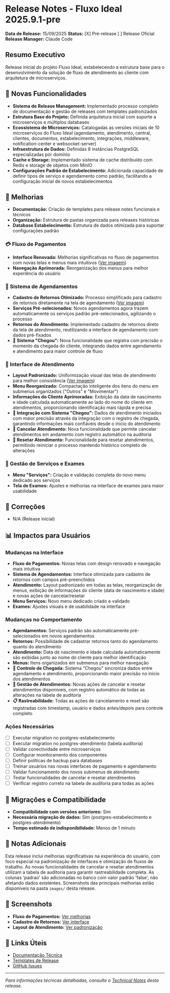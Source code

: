 # Release Notes - Fluxo Ideal 2025.9.1-pre

**Data de Release:** 15/09/2025
**Status:** [X] Pré-release [ ] Release Oficial
**Release Manager:** Claude Code

## Resumo Executivo
Release inicial do projeto Fluxo Ideal, estabelecendo a estrutura base para o desenvolvimento da solução de fluxo de atendimento ao cliente com arquitetura de microserviços.

## 🎯 Novas Funcionalidades
- **Sistema de Release Management:** Implementado processo completo de documentação e gestão de releases com templates padronizados
- **Estrutura Base do Projeto:** Definida arquitetura inicial com suporte a microserviços e múltiplos databases
- **Ecossistema de Microserviços:** Catalogadas as versões iniciais de 10 microserviços do Fluxo Ideal (agendamento, atendimento, central, clientes, documentos, estabelecimento, integrações, middleware, notification-center e websocket-server)
- **Infraestrutura de Dados:** Definidas 8 instâncias PostgreSQL especializadas por domínio
- **Cache e Storage:** Implementado sistema de cache distribuído com Redis e storage de objetos com MinIO
- **Configurações Padrão de Estabelecimento:** Adicionada capacidade de definir tipos de serviço e agendamento como padrão, facilitando a configuração inicial de novos estabelecimentos

## 🔧 Melhorias
- **Documentação:** Criação de templates para release notes funcionais e técnicos
- **Organização:** Estrutura de pastas organizada para releases históricas
- **Database Estabelecimento:** Estrutura de dados otimizada para suportar configurações padrão

### 💳 Fluxo de Pagamentos
- **Interface Renovada:** Melhorias significativas no fluxo de pagamentos com novas telas e menus mais intuitivos ([Ver imagem](images/#1.png))
- **Navegação Aprimorada:** Reorganização dos menus para melhor experiência do usuário

### 📅 Sistema de Agendamentos
- **Cadastro de Retornos Otimizado:** Processo simplificado para cadastro de retornos diretamente na tela de agendamento ([Ver imagem](images/#2.png))
- **Serviços Pré-selecionados:** Novos agendamentos agora trazem automaticamente os serviços padrão pré-selecionados, agilizando o processo
- **Retornos do Atendimento:** Implementado cadastro de retornos direto da tela de atendimento, reutilizando a interface de agendamento com dados pré-fixados
- **🎯 Sistema "Chegou":** Nova funcionalidade que registra com precisão o momento da chegada do cliente, integrando dados entre agendamento e atendimento para maior controle de fluxo

### 🏥 Interface de Atendimento
- **Layout Padronizado:** Uniformização visual das telas de atendimento para melhor consistência ([Ver imagem](images/#5.png))
- **Menu Reorganizado:** Compactação inteligente dos itens do menu em submenus organizados ("Outros" e "Movimentar")
- **Informações do Cliente Aprimoradas:** Exibição da data de nascimento e idade calculada automaticamente ao lado do nome do cliente em atendimentos, proporcionando identificação mais rápida e precisa
- **🎯 Integração com Sistema "Chegou":** Dados de atendimento iniciados com maior precisão através da integração com o registro de chegada, garantindo informações mais confiáveis desde o início do atendimento
- **🚫 Cancelar Atendimento:** Nova funcionalidade que permite cancelar atendimentos em andamento com registro automático na auditoria
- **🔄 Resetar Atendimento:** Funcionalidade para resetar atendimentos, permitindo reiniciar o processo mantendo histórico completo de alterações

### 🔬 Gestão de Serviços e Exames
- **Menu "Serviços":** Criação e validação completa do novo menu dedicado aos serviços
- **Tela de Exames:** Ajustes e melhorias na interface de exames para maior usabilidade

## 🐛 Correções
- N/A (Release inicial)

## 📊 Impactos para Usuários

### Mudanças na Interface
- **Fluxo de Pagamentos:** Novas telas com design renovado e navegação mais intuitiva
- **Sistema de Agendamentos:** Interface otimizada para cadastro de retornos com campos pré-preenchidos
- **Atendimento:** Layout padronizado em todas as telas, reorganização de menus, exibição de informações do cliente (data de nascimento e idade) e novas ações de cancelar/resetar
- **Menu Serviços:** Novo menu dedicado criado e validado
- **Exames:** Ajustes visuais e de usabilidade na interface

### Mudanças no Comportamento
- **Agendamentos:** Serviços padrão são automaticamente pré-selecionados em novos agendamentos
- **Retornos:** Possibilidade de cadastrar retornos tanto do agendamento quanto do atendimento
- **Atendimento:** Data de nascimento e idade calculada automaticamente são exibidas junto ao nome do cliente para melhor identificação
- **Menus:** Itens organizados em submenus para melhor navegação
- **🎯 Controle de Chegada:** Sistema "Chegou" sincroniza dados entre agendamento e atendimento, proporcionando maior precisão no início dos atendimentos
- **🚫 Gestão de Atendimentos:** Novas ações de cancelar e resetar atendimentos disponíveis, com registro automático de todas as alterações na tabela de auditoria
- **📋 Rastreabilidade:** Todas as ações de cancelamento e reset são registradas com timestamp, usuário e dados antes/depois para controle completo

### Ações Necessárias
- [ ] Executar migration no postgres-estabelecimento
- [ ] Executar migration no postgres-atendimento (tabela auditoria)
- [ ] Validar conectividade entre microserviços
- [ ] Configurar monitoramento dos componentes
- [ ] Definir políticas de backup para databases
- [ ] Treinar usuários nas novas interfaces de pagamento e agendamento
- [ ] Validar funcionamento dos novos submenus de atendimento
- [ ] Testar funcionalidades de cancelar e resetar atendimentos
- [ ] Verificar registro correto na tabela de auditoria para todas as ações

## 🔄 Migrações e Compatibilidade
- **Compatibilidade com versões anteriores:** Sim
- **Necessária migração de dados:** Sim (postgres-estabelecimento e postgres-atendimento)
- **Tempo estimado de indisponibilidade:** Menos de 1 minuto

## 📝 Notas Adicionais
Esta release inclui melhorias significativas na experiência do usuário, com foco especial na padronização de interfaces e otimização de fluxos de trabalho. As novas funcionalidades de cancelar e resetar atendimentos utilizam a tabela de auditoria para garantir rastreabilidade completa. As colunas 'padrao' são adicionadas no banco com valor padrão 'false', não afetando dados existentes. Screenshots das principais melhorias estão disponíveis na pasta `images/` desta release.

## 📸 Screenshots
- **Fluxo de Pagamentos:** [Ver melhorias](images/#1.png)
- **Cadastro de Retornos:** [Ver interface](images/#2.png)
- **Layout de Atendimento:** [Ver padronização](images/#5.png)

## 🔗 Links Úteis
- [Documentação Técnica](technical-notes.md)
- [Templates de Release](../../templates/)
- [GitHub Issues](https://github.com/seu-usuario/fluxo-ideal/issues)

---
*Para informações técnicas detalhadas, consulte o [Technical Notes](technical-notes.md) desta release.*